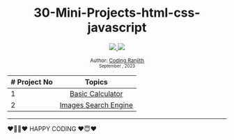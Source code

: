 <div align="center">

  <h1>30-Mini-Projects-html-css-javascript</h1>
  <a class="header-badge" target="_blank" href="https://www.linkedin.com/in/coding-ranjith-97b6ab238">
  <img src="https://img.shields.io/badge/style--5eba00.svg?label=LinkedIn&logo=linkedin&style=social">
  </a>

  <a class="header-badge" target="_blank" href="https://youtube.com/@coding-ranjith">
  <img src="https://img.shields.io/badge/style--5eba00.svg?label=Youtube&logo=youtube&style=social">
  </a>

<sub>Author: <a href="https://www.linkedin.com/in/coding-ranjith-97b6ab238" target="_blank">Coding Ranjith</a><br>
<small> September , 2023</small></sub>

</div>


| # Project No |                                                           Topics                                                            |
| ----- | :-------------------------------------------------------------------------------------------------------------------------: |
| 1 | [Basic Calculator](https://codingranjith.github.io/30-Web-Projects-with-HTML-CSS-JavaScript/Project%201%20-%20Basic%20Calculator/) |
| 2 | [Images Search Engine](https://codingranjith.github.io/30-Web-Projects-with-HTML-CSS-JavaScript/Project%202%20-%20Image%20Search%20Engine/) |


<hr>





❤️👨‍💻❤️ HAPPY CODING ❤️😇❤️
